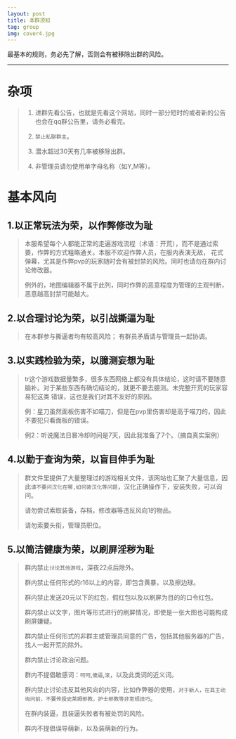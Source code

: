 ```yaml
---
layout: post
title: 本群须知
tag: group
img: cover4.jpg
---
```


最基本的规则，务必先了解，否则会有被移除出群的风险。

***

# 杂项

> 1. 进群先看公告，也就是先看这个网站，同时一部分短时的或者新的公告也会在qq群公告里，请务必看完。
>  
> 2. `禁止私聊群主`。
>  
> 3. 潜水超过30天有几率被移除出群。
> 
> 4. 非管理员请勿使用单字母名称（如Y,M等）。

# 基本风向

## 1.以正常玩法为荣，以作弊修改为耻

> 本服希望每个人都能正常的走遍游戏流程（术语：开荒），而不是通过索要，作弊的方式粗略通关。本服不欢迎作弊人员，在服内表演无敌，
> 花式弹幕，尤其是作弊pvp的玩家随时会有被封禁的风险。同时也请勿在群内讨论修改器。
>
> 例外的，地图编辑器不属于此列，同时作弊的恶意程度为管理的主观判断，恶意越高封禁可能越大。

## 2.以合理讨论为荣，以引战撕逼为耻

> 在本群参与撕逼者均有较高风险；
> 有群员矛盾请与管理员一起协调。

## 3.以实践检验为荣，以臆测妄想为耻

> tr这个游戏数据量繁多，很多东西网络上都没有具体结论，这时请不要随意脑补。对于某些东西有确切结论的，就更不要去臆测。未完整开荒的玩家容易犯这类
>错误，这也是我们对其不友好的原因。
>
> 例：星刀虽然面板伤害不如喵刀，但是在pvp里伤害却是高于喵刀的，因此不要犯只看面板的错误。
>  
> 例2：听说魔法日晷冷却时间是7天，因此我准备了7个。（摘自真实案例）

## 4.以勤于查询为荣，以盲目伸手为耻

> 群文件里提供了大量整理过的游戏相关文件，该网站也汇聚了大量信息，因此`请不要问汉化在哪,如何装汉化等问题`，汉化正确操作下，安装失败，可以询问。
>
> 请勿尝试索取装备，存档，修改器等违反风向1的物品。
> 
> 请勿索要头衔，管理员职位。

## 5.以简洁健康为荣，以刷屏淫秽为耻

> 群内禁止`讨论其他游戏`，深夜22点后除外。
>
> 群内禁止任何形式的r16以上的内容，即包含黄暴，以及擦边球。
>
> 群内禁止发送20元以下的红包，假红包以及以刷屏为目的的口令红包。
>
> 群内禁止以文字，图片等形式进行的刷屏情况，即使是一张大图也可能构成刷屏嫌疑。
>
> 群内禁止任何形式的非群主或管理员同意的广告，包括其他服务器的广告，找人一起开荒的除外。
>
> 群内禁止讨论政治问题。
>
> 群内不提倡敏感词：`呵呵`,`傻逼`,`滚`，以及此类词的近义词。
>
> 群内禁止讨论违反其他风向的内容，比如作弊器的使用，`对于新人，在其主动询问前，不要传授史莱姆邪教，护士邪教等非常规技巧`。
>
> 在群内装逼，且装逼失败者有被处罚的风险。
> 
> 群内不提倡误导萌新，以及装萌新的行为。
